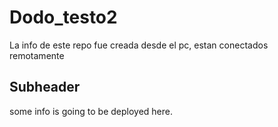 # Dodo_testo2

La info de este repo fue creada desde el pc, estan conectados remotamente

## Subheader 
some info is going to be deployed here.
